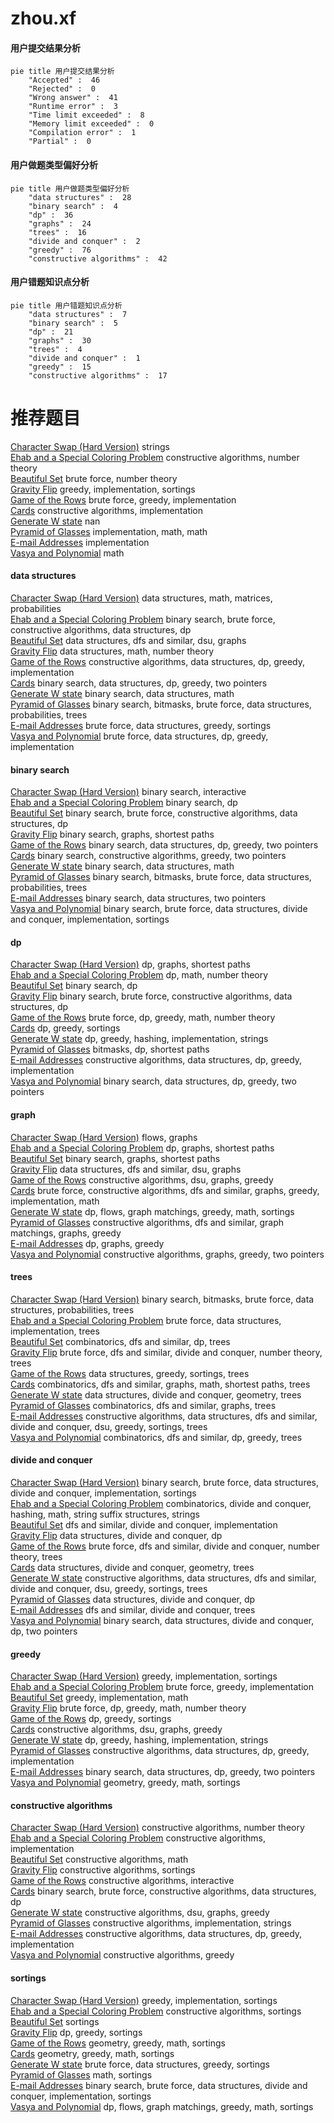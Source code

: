 # zhou.xf
<!-- tabs:start -->
#### **用户提交结果分析**

```mermaid
pie title 用户提交结果分析
    "Accepted" :  46
    "Rejected" :  0
    "Wrong answer" :  41
    "Runtime error" :  3
    "Time limit exceeded" :  8
    "Memory limit exceeded" :  0
    "Compilation error" :  1
    "Partial" :  0
```
#### **用户做题类型偏好分析**

```mermaid
pie title 用户做题类型偏好分析
    "data structures" :  28
    "binary search" :  4
    "dp" :  36
    "graphs" :  24
    "trees" :  16
    "divide and conquer" :  2
    "greedy" :  76
    "constructive algorithms" :  42
```
#### **用户错题知识点分析**

```mermaid
pie title 用户错题知识点分析
    "data structures" :  7
    "binary search" :  5
    "dp" :  21
    "graphs" :  30
    "trees" :  4
    "divide and conquer" :  1
    "greedy" :  15
    "constructive algorithms" :  17
```
<!-- tabs:end -->
# 推荐题目
[Character Swap (Hard Version)](http://codeforces.com/problemset/problem/1243/B2)		strings		  
[Ehab and a Special Coloring Problem](http://codeforces.com/problemset/problem/1174/C)		constructive algorithms,
                        number theory		  
[Beautiful Set](http://codeforces.com/problemset/problem/364/C)		brute force,
                        number theory		  
[Gravity Flip](http://codeforces.com/problemset/problem/405/A)		greedy,
                        implementation,
                        sortings		  
[Game of the Rows](http://codeforces.com/problemset/problem/839/B)		brute force,
                        greedy,
                        implementation		  
[Cards](http://codeforces.com/problemset/problem/398/A)		constructive algorithms,
                        implementation		  
[Generate W state](http://codeforces.com/problemset/problem/1002/A4)		nan		  
[Pyramid of Glasses](http://codeforces.com/problemset/problem/676/B)		implementation,
                        math,
                        math		  
[E-mail Addresses](http://codeforces.com/problemset/problem/412/E)		implementation		  
[Vasya and Polynomial](http://codeforces.com/problemset/problem/493/E)		math		  
<!-- tabs:start -->
#### **data structures**
[Character Swap (Hard Version)](http://codeforces.com/problemset/problem/1286/D)		data structures,
                        math,
                        matrices,
                        probabilities		  
[Ehab and a Special Coloring Problem](http://codeforces.com/problemset/problem/424/D)		binary search,
                        brute force,
                        constructive algorithms,
                        data structures,
                        dp		  
[Beautiful Set](http://codeforces.com/problemset/problem/1444/C)		data structures,
                        dfs and similar,
                        dsu,
                        graphs		  
[Gravity Flip](http://codeforces.com/problemset/problem/1422/F)		data structures,
                        math,
                        number theory		  
[Game of the Rows](https://codeforces.com/contest/1480/problem/D1)		constructive algorithms,
                        data structures,
                        dp,
                        greedy,
                        implementation		  
[Cards](http://codeforces.com/problemset/problem/1492/C)		binary search,
                        data structures,
                        dp,
                        greedy,
                        two pointers		  
[Generate W state](http://codeforces.com/problemset/problem/1490/G)		binary search,
                        data structures,
                        math		  
[Pyramid of Glasses](http://codeforces.com/problemset/problem/1479/D)		binary search,
                        bitmasks,
                        brute force,
                        data structures,
                        probabilities,
                        trees		  
[E-mail Addresses](http://codeforces.com/problemset/problem/1497/A)		brute force,
                        data structures,
                        greedy,
                        sortings		  
[Vasya and Polynomial](http://codeforces.com/problemset/problem/1491/C)		brute force,
                        data structures,
                        dp,
                        greedy,
                        implementation		  
#### **binary search**
[Character Swap (Hard Version)](https://codeforces.com/contest/1020/problem/D)		binary search,
                        interactive		  
[Ehab and a Special Coloring Problem](https://codeforces.com/contest/1247/problem/E)		binary search,
                        dp		  
[Beautiful Set](http://codeforces.com/problemset/problem/424/D)		binary search,
                        brute force,
                        constructive algorithms,
                        data structures,
                        dp		  
[Gravity Flip](http://codeforces.com/problemset/problem/301/B)		binary search,
                        graphs,
                        shortest paths		  
[Game of the Rows](http://codeforces.com/problemset/problem/1492/C)		binary search,
                        data structures,
                        dp,
                        greedy,
                        two pointers		  
[Cards](http://codeforces.com/problemset/problem/1463/D)		binary search,
                        constructive algorithms,
                        greedy,
                        two pointers		  
[Generate W state](http://codeforces.com/problemset/problem/1490/G)		binary search,
                        data structures,
                        math		  
[Pyramid of Glasses](http://codeforces.com/problemset/problem/1479/D)		binary search,
                        bitmasks,
                        brute force,
                        data structures,
                        probabilities,
                        trees		  
[E-mail Addresses](http://codeforces.com/problemset/problem/1436/E)		binary search,
                        data structures,
                        two pointers		  
[Vasya and Polynomial](http://codeforces.com/problemset/problem/1461/D)		binary search,
                        brute force,
                        data structures,
                        divide and conquer,
                        implementation,
                        sortings		  
#### **dp**
[Character Swap (Hard Version)](http://codeforces.com/problemset/problem/773/D)		dp,
                        graphs,
                        shortest paths		  
[Ehab and a Special Coloring Problem](http://codeforces.com/problemset/problem/1350/B)		dp,
                        math,
                        number theory		  
[Beautiful Set](https://codeforces.com/contest/1247/problem/E)		binary search,
                        dp		  
[Gravity Flip](http://codeforces.com/problemset/problem/424/D)		binary search,
                        brute force,
                        constructive algorithms,
                        data structures,
                        dp		  
[Game of the Rows](http://codeforces.com/problemset/problem/891/A)		brute force,
                        dp,
                        greedy,
                        math,
                        number theory		  
[Cards](http://codeforces.com/problemset/problem/1286/A)		dp,
                        greedy,
                        sortings		  
[Generate W state](http://codeforces.com/problemset/problem/1451/C)		dp,
                        greedy,
                        hashing,
                        implementation,
                        strings		  
[Pyramid of Glasses](http://codeforces.com/problemset/problem/913/E)		bitmasks,
                        dp,
                        shortest paths		  
[E-mail Addresses](https://codeforces.com/contest/1480/problem/D1)		constructive algorithms,
                        data structures,
                        dp,
                        greedy,
                        implementation		  
[Vasya and Polynomial](http://codeforces.com/problemset/problem/1492/C)		binary search,
                        data structures,
                        dp,
                        greedy,
                        two pointers		  
#### **graph**
[Character Swap (Hard Version)](http://codeforces.com/problemset/problem/1061/E)		flows,
                        graphs		  
[Ehab and a Special Coloring Problem](http://codeforces.com/problemset/problem/773/D)		dp,
                        graphs,
                        shortest paths		  
[Beautiful Set](http://codeforces.com/problemset/problem/301/B)		binary search,
                        graphs,
                        shortest paths		  
[Gravity Flip](http://codeforces.com/problemset/problem/1444/C)		data structures,
                        dfs and similar,
                        dsu,
                        graphs		  
[Game of the Rows](http://codeforces.com/problemset/problem/209/C)		constructive algorithms,
                        dsu,
                        graphs,
                        greedy		  
[Cards](http://codeforces.com/problemset/problem/1487/C)		brute force,
                        constructive algorithms,
                        dfs and similar,
                        graphs,
                        greedy,
                        implementation,
                        math		  
[Generate W state](http://codeforces.com/problemset/problem/1437/C)		dp,
                        flows,
                        graph matchings,
                        greedy,
                        math,
                        sortings		  
[Pyramid of Glasses](http://codeforces.com/problemset/problem/1470/D)		constructive algorithms,
                        dfs and similar,
                        graph matchings,
                        graphs,
                        greedy		  
[E-mail Addresses](http://codeforces.com/problemset/problem/1476/C)		dp,
                        graphs,
                        greedy		  
[Vasya and Polynomial](http://codeforces.com/problemset/problem/1304/D)		constructive algorithms,
                        graphs,
                        greedy,
                        two pointers		  
#### **trees**
[Character Swap (Hard Version)](http://codeforces.com/problemset/problem/1479/D)		binary search,
                        bitmasks,
                        brute force,
                        data structures,
                        probabilities,
                        trees		  
[Ehab and a Special Coloring Problem](http://codeforces.com/problemset/problem/1511/C)		brute force,
                        data structures,
                        implementation,
                        trees		  
[Beautiful Set](http://codeforces.com/problemset/problem/1499/F)		combinatorics,
                        dfs and similar,
                        dp,
                        trees		  
[Gravity Flip](http://codeforces.com/problemset/problem/1491/E)		brute force,
                        dfs and similar,
                        divide and conquer,
                        number theory,
                        trees		  
[Game of the Rows](http://codeforces.com/problemset/problem/1466/D)		data structures,
                        greedy,
                        sortings,
                        trees		  
[Cards](http://codeforces.com/problemset/problem/1495/D)		combinatorics,
                        dfs and similar,
                        graphs,
                        math,
                        shortest paths,
                        trees		  
[Generate W state](http://codeforces.com/problemset/problem/1303/G)		data structures,
                        divide and conquer,
                        geometry,
                        trees		  
[Pyramid of Glasses](http://codeforces.com/problemset/problem/1454/E)		combinatorics,
                        dfs and similar,
                        graphs,
                        trees		  
[E-mail Addresses](http://codeforces.com/problemset/problem/1494/D)		constructive algorithms,
                        data structures,
                        dfs and similar,
                        divide and conquer,
                        dsu,
                        greedy,
                        sortings,
                        trees		  
[Vasya and Polynomial](http://codeforces.com/problemset/problem/1292/C)		combinatorics,
                        dfs and similar,
                        dp,
                        greedy,
                        trees		  
#### **divide and conquer**
[Character Swap (Hard Version)](http://codeforces.com/problemset/problem/1461/D)		binary search,
                        brute force,
                        data structures,
                        divide and conquer,
                        implementation,
                        sortings		  
[Ehab and a Special Coloring Problem](http://codeforces.com/problemset/problem/1466/G)		combinatorics,
                        divide and conquer,
                        hashing,
                        math,
                        string suffix structures,
                        strings		  
[Beautiful Set](http://codeforces.com/problemset/problem/1490/D)		dfs and similar,
                        divide and conquer,
                        implementation		  
[Gravity Flip](https://codeforces.com/contest/1483/problem/C)		data structures,
                        divide and conquer,
                        dp		  
[Game of the Rows](http://codeforces.com/problemset/problem/1491/E)		brute force,
                        dfs and similar,
                        divide and conquer,
                        number theory,
                        trees		  
[Cards](http://codeforces.com/problemset/problem/1303/G)		data structures,
                        divide and conquer,
                        geometry,
                        trees		  
[Generate W state](http://codeforces.com/problemset/problem/1494/D)		constructive algorithms,
                        data structures,
                        dfs and similar,
                        divide and conquer,
                        dsu,
                        greedy,
                        sortings,
                        trees		  
[Pyramid of Glasses](http://codeforces.com/problemset/problem/1482/E)		data structures,
                        divide and conquer,
                        dp		  
[E-mail Addresses](http://codeforces.com/problemset/problem/566/C)		dfs and similar,
                        divide and conquer,
                        trees		  
[Vasya and Polynomial](http://codeforces.com/problemset/problem/1428/F)		binary search,
                        data structures,
                        divide and conquer,
                        dp,
                        two pointers		  
#### **greedy**
[Character Swap (Hard Version)](http://codeforces.com/problemset/problem/405/A)		greedy,
                        implementation,
                        sortings		  
[Ehab and a Special Coloring Problem](http://codeforces.com/problemset/problem/839/B)		brute force,
                        greedy,
                        implementation		  
[Beautiful Set](http://codeforces.com/problemset/problem/730/D)		greedy,
                        implementation,
                        math		  
[Gravity Flip](http://codeforces.com/problemset/problem/891/A)		brute force,
                        dp,
                        greedy,
                        math,
                        number theory		  
[Game of the Rows](http://codeforces.com/problemset/problem/1286/A)		dp,
                        greedy,
                        sortings		  
[Cards](http://codeforces.com/problemset/problem/209/C)		constructive algorithms,
                        dsu,
                        graphs,
                        greedy		  
[Generate W state](http://codeforces.com/problemset/problem/1451/C)		dp,
                        greedy,
                        hashing,
                        implementation,
                        strings		  
[Pyramid of Glasses](https://codeforces.com/contest/1480/problem/D1)		constructive algorithms,
                        data structures,
                        dp,
                        greedy,
                        implementation		  
[E-mail Addresses](http://codeforces.com/problemset/problem/1492/C)		binary search,
                        data structures,
                        dp,
                        greedy,
                        two pointers		  
[Vasya and Polynomial](https://codeforces.com/contest/1496/problem/C)		geometry,
                        greedy,
                        math,
                        sortings		  
#### **constructive algorithms**
[Character Swap (Hard Version)](http://codeforces.com/problemset/problem/1174/C)		constructive algorithms,
                        number theory		  
[Ehab and a Special Coloring Problem](http://codeforces.com/problemset/problem/398/A)		constructive algorithms,
                        implementation		  
[Beautiful Set](https://codeforces.com/contest/287/problem/C)		constructive algorithms,
                        math		  
[Gravity Flip](http://codeforces.com/problemset/problem/659/B)		constructive algorithms,
                        sortings		  
[Game of the Rows](http://codeforces.com/problemset/problem/730/B)		constructive algorithms,
                        interactive		  
[Cards](http://codeforces.com/problemset/problem/424/D)		binary search,
                        brute force,
                        constructive algorithms,
                        data structures,
                        dp		  
[Generate W state](http://codeforces.com/problemset/problem/209/C)		constructive algorithms,
                        dsu,
                        graphs,
                        greedy		  
[Pyramid of Glasses](https://codeforces.com/contest/947/problem/D)		constructive algorithms,
                        implementation,
                        strings		  
[E-mail Addresses](https://codeforces.com/contest/1480/problem/D1)		constructive algorithms,
                        data structures,
                        dp,
                        greedy,
                        implementation		  
[Vasya and Polynomial](http://codeforces.com/problemset/problem/1493/A)		constructive algorithms,
                        greedy		  
#### **sortings**
[Character Swap (Hard Version)](http://codeforces.com/problemset/problem/405/A)		greedy,
                        implementation,
                        sortings		  
[Ehab and a Special Coloring Problem](http://codeforces.com/problemset/problem/659/B)		constructive algorithms,
                        sortings		  
[Beautiful Set](http://codeforces.com/problemset/problem/1101/C)		sortings		  
[Gravity Flip](http://codeforces.com/problemset/problem/1286/A)		dp,
                        greedy,
                        sortings		  
[Game of the Rows](https://codeforces.com/contest/1496/problem/C)		geometry,
                        greedy,
                        math,
                        sortings		  
[Cards](http://codeforces.com/problemset/problem/1495/A)		geometry,
                        greedy,
                        math,
                        sortings		  
[Generate W state](http://codeforces.com/problemset/problem/1497/A)		brute force,
                        data structures,
                        greedy,
                        sortings		  
[Pyramid of Glasses](http://codeforces.com/problemset/problem/1427/A)		math,
                        sortings		  
[E-mail Addresses](http://codeforces.com/problemset/problem/1461/D)		binary search,
                        brute force,
                        data structures,
                        divide and conquer,
                        implementation,
                        sortings		  
[Vasya and Polynomial](http://codeforces.com/problemset/problem/1437/C)		dp,
                        flows,
                        graph matchings,
                        greedy,
                        math,
                        sortings		  
<!-- tabs:end -->

